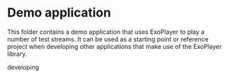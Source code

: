 # Demo application #

This folder contains a demo application that uses ExoPlayer to play a number
of test streams. It can be used as a starting point or reference project when
developing other applications that make use of the ExoPlayer library.

developing
